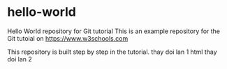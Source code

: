 # hello-world
Hello World repository for Git tutorial
This is an example repository for the Git tutoial on https://www.w3schools.com

This repository is built step by step in the tutorial.
thay doi lan 1 html
thay doi lan 2
